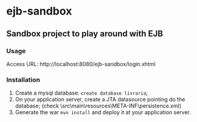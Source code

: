 # ejb-sandbox

## Sandbox project to play around with EJB

### Usage
Access URL: http://localhost:8080/ejb-sandbox/login.xhtml

### Installation
1. Create a mysql database: `create database livraria`;
2. On your application server, create a JTA datasource pointing do the database; (check \src\main\resources\META-INF\persistence.xml)
3. Generate the war `mvn install` and deploy it at your application server.
